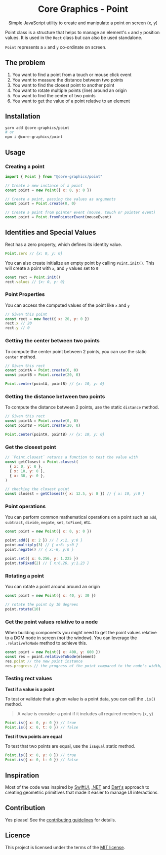 <div align="center">
    <h1>Core Graphics - Point</h1>
    <p>Simple JavaScript utility to create and manipulate a point on screen (x, y)</p>
</div>

Point class is a structure that helps to manage an element's `x` and `y`
position values. It is used in the `Rect` class but can also be used standalone.

`Point` represents a `x` and `y` co-ordinate on screen.

## The problem

1. You want to find a point from a touch or mouse click event
2. You want to measure the distance between two points
3. You want to find the closest point to another point
4. You want to rotate multiple points (line) around an origin
5. You want to find the center of two points
6. You want to get the value of a point relative to an element

## Installation

```sh
yarn add @core-graphics/point
# or
npm i @core-graphics/point
```

## Usage

### Creating a point

```jsx
import { Point } from "@core-graphics/point"

// Create a new instance of a point
const point = new Point({ x: 0, y: 0 })

// Create a point, passing the values as arguments
const point = Point.create(0, 0)

// Create a point from pointer event (mouse, touch or pointer event)
const point = Point.fromPointerEvent(mouseEvent)
```

## Identities and Special Values

Rect has a zero property, which defines its identity value.

```js
Point.zero // {x: 0, y: 0}
```

You can also create initialize an empty point by calling `Point.init()`. This
will create a point with `x`, and `y` values set to `0`

```js
const rect = Point.init()
rect.values // {x: 0, y: 0}
```

### Point Properties

You can access the computed values of the point like `x` and `y`

```js
// Given this point
const rect = new Rect({ x: 20, y: 0 })
rect.x // 20
rect.y // 0
```

### Getting the center between two points

To compute the center point between 2 points, you can use the static `center`
method.

```js
// Given this rect
const pointA = Point.create(0, 0)
const pointB = Point.create(20, 0)

Point.center(pointA, pointB) // {x: 10, y: 0}
```

### Getting the distance between two points

To compute the distance between 2 points, use the static `distance` method.

```js
// Given this rect
const pointA = Point.create(0, 0)
const pointB = Point.create(20, 0)

Point.center(pointA, pointB) // {x: 10, y: 0}
```

### Get the closest point

```js
// `Point.closest` returns a function to test the value with
const getClosest = Point.closest(
  { x: 0, y: 0 },
  { x: 10, y: 0 },
  { x: 30, y: 0 },
)

// checking the closest point
const closest = getClosest({ x: 12.5, y: 0 }) // { x: 10, y:0 }
```

### Point operations

You can perform common mathematical operations on a point such as `add`,
`subtract`, `divide`, `negate`, `set`, `toFixed`, etc.

```js
const point = new Point({ x: 0, y: 0 })

point.add({ x: 2 }) // { x:2, y:0 }
point.multiply(3) // { x:6: y:0 }
point.negate() // { x:-6, y:0 }

point.set({ x: 6.256, y: 1.225 })
point.toFixed(2) // { x:6.26, y:1.23 }
```

### Rotating a point

You can rotate a point around around an origin

```js
const point = new Point({ x: 40, y: 30 })

// rotate the point by 10 degrees
point.rotate(10)
```

### Get the point values relative to a node

When building components you might need to get the point values relative to a
DOM node in screen (not the window). You can leverage the `.relativeToNode`
method to achieve this.

```js
const point = new Point({ x: 400, y: 600 })
const res = point.relativeToNode(element)
res.point // the new point instance
res.progress // the progress of the point compared to the node's width/height
```

### Testing rect values

**Test if a value is a point**

To test or validate that a given value is a point data, you can call the `.is()`
method.

> A value is consider a point if it includes all required members (x, y)

```js
Point.is({ x: 0, y: 0 }) // true
Point.is({ x: 0, t: 0 }) // false
```

**Test if two points are equal**

To test that two points are equal, use the `isEqual` static method.

```js
Point.is({ x: 0, y: 0 }) // true
Point.is({ x: 0, t: 0 }) // false
```

## Inspiration

Most of the code was inspired by
[SwiftUI](https://developer.apple.com/documentation/coregraphics/cgpoint),
[.NET](https://docs.microsoft.com/en-us/dotnet/api/coregraphics.cgpoint?view=xamarin-ios-sdk-12)
and [Dart's](https://api.dart.dev/stable/2.12.4/dart-math/Point-class.html)
approach to creating geometric primitives that made it easier to manage UI
interactions.

## Contribution

Yes please! See the
[contributing guidelines](https://github.com/chakra-ui/core/blob/main/CONTRIBUTING.md)
for details.

## Licence

This project is licensed under the terms of the
[MIT license](https://github.com/chakra-ui/core/blob/main/LICENSE).
